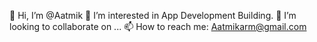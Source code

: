 👋 Hi, I’m @Aatmik
👀 I’m interested in App Development Building.
💞️ I’m looking to collaborate on ...
📫 How to reach me: Aatmikarm@gmail.com
